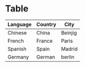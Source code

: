 # Table
|Language|Country|City|
---|---|---|
Chinese|China|Beinjig
French|France|Paris
Spanish|Spain|Madrid
Germany|German|berlin